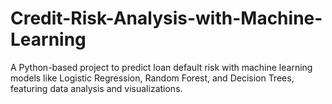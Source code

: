 # Credit-Risk-Analysis-with-Machine-Learning
A Python-based project to predict loan default risk with machine learning models like Logistic Regression, Random Forest, and Decision Trees, featuring data analysis and visualizations.
